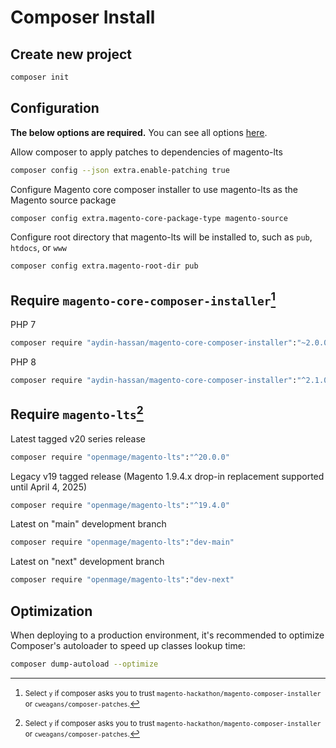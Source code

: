 # Composer Install

## Create new project

```bash
composer init
```

## Configuration

**The below options are required.** You can see all options [here](https://github.com/AydinHassan/magento-core-composer-installer#configuration).

Allow composer to apply patches to dependencies of magento-lts
```bash
composer config --json extra.enable-patching true
```

Configure Magento core composer installer to use magento-lts as the Magento source package
```bash
composer config extra.magento-core-package-type magento-source
```

Configure root directory that magento-lts will be installed to, such as `pub`, `htdocs`, or `www`
```bash
composer config extra.magento-root-dir pub
```

## Require `magento-core-composer-installer`[^1]

PHP 7
``` bash
composer require "aydin-hassan/magento-core-composer-installer":"~2.0.0"
```

PHP 8
``` bash
composer require "aydin-hassan/magento-core-composer-installer":"^2.1.0"
```

## Require `magento-lts`[^1]

Latest tagged v20 series release
```bash
composer require "openmage/magento-lts":"^20.0.0"
```

Legacy v19 tagged release (Magento 1.9.4.x drop-in replacement supported until April 4, 2025)
```bash
composer require "openmage/magento-lts":"^19.4.0"
```

Latest on "main" development branch
```bash
composer require "openmage/magento-lts":"dev-main"
```

Latest on "next" development branch
```bash
composer require "openmage/magento-lts":"dev-next"
```

## Optimization

When deploying to a production environment, it's recommended to optimize Composer's autoloader to speed up classes lookup time:

```bash
composer dump-autoload --optimize
```

[^1]: <small>Select `y` if composer asks you to trust `magento-hackathon/magento-composer-installer` or `cweagans/composer-patches`.</small>
